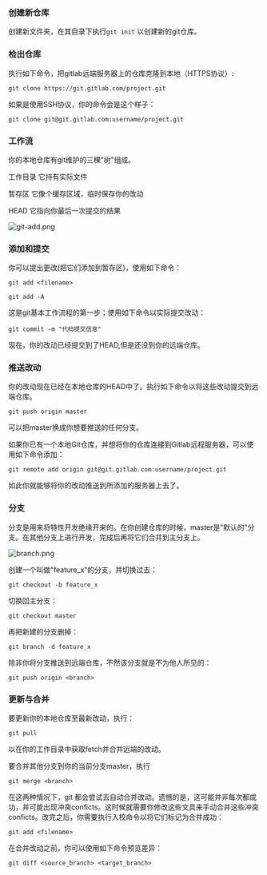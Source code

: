 ### 创建新仓库

创建新文件夹，在其目录下执行`git init` 以创建新的git仓库。

### 检出仓库

执行如下命令，把gitlab远端服务器上的仓库克隆到本地（HTTPS协议）:

`git clone https://git.gitlab.com/project.git`

如果是使用SSH协议，你的命令会是这个样子：

`git clone git@git.gitlab.com:username/project.git`

### 工作流

你的本地仓库有git维护的三棵"树"组成。

工作目录 它持有实际文件

暂存区 它像个缓存区域，临时保存你的改动

HEAD 它指向你最后一次提交的结果

![git-add.png](https://blogsimages.oss-cn-beijing.aliyuncs.com/images/git-add.png?Expires=1587268643&OSSAccessKeyId=TMP.3Kj81da92UjugyhziTrXvn1b2zZp5KjtNLWGSYQgHDPwC2pASocZxHpW6CPc5HwaJJypiJg5r78FLr4gRStLWJ2svQsHJk&Signature=0W43CZ5FWbwUlRC7gKmtQTZTWlc%3D)

### 添加和提交

你可以提出更改(把它们添加到暂存区)，使用如下命令：

`git add <filename>`

`git add -A`

这是git基本工作流程的第一步；使用如下命令以实际提交改动：

`git commit -m "代码提交信息"`

现在，你的改动已经提交到了HEAD,但是还没到你的远端仓库。

### 推送改动

你的改动现在已经在本地仓库的HEAD中了。执行如下命令以将这些改动提交到远端仓库。

`git push origin master`

可以把master换成你想要推送的任何分支。

如果你已有一个本地Git仓库，并想将你的仓库连接到Gitlab远程服务器，可以使用如下命令添加：

`git remote add origin git@git.gitlab.com:username/project.git`

如此你就能够将你的改动推送到所添加的服务器上去了。

### 分支

分支是用来将特性开发绝缘开来的。在你创建仓库的时候，master是"默认的"分支。在其他分支上进行开发，完成后再将它们合并到主分支上。

![branch.png](https://blogsimages.oss-cn-beijing.aliyuncs.com/images/branch.png?Expires=1587268681&OSSAccessKeyId=TMP.3Kj81da92UjugyhziTrXvn1b2zZp5KjtNLWGSYQgHDPwC2pASocZxHpW6CPc5HwaJJypiJg5r78FLr4gRStLWJ2svQsHJk&Signature=HhrqA6avzd8grsbHqaeU%2Ft88DoM%3D)

创建一个叫做"feature_x"的分支，并切换过去：

`git checkout -b feature_x`

切换回主分支：

`git checkout master`

再把新建的分支删掉：

`git branch -d feature_x`

除非你将分支推送到远端仓库，不然该分支就是不为他人所见的：

`git push origin <branch>`

### 更新与合并

要更新你的本地仓库至最新改动，执行：

`git pull`

以在你的工作目录中获取fetch并合并远端的改动。

要合并其他分支到你的当前分支master，执行

`git merge <branch>`

在这两种情况下，git 都会尝试去自动合并改动。遗憾的是，这可能并非每次都成功，并可能出现冲突conficts。这时候就需要你修改这些文具来手动合并这些冲突conficts。改完之后，你需要执行入校命令以将它们标记为合并成功：

`git add <filename>`

在合并改动之前，你可以使用如下命令预览差异：

`git diff <source_branch> <target_branch>`
